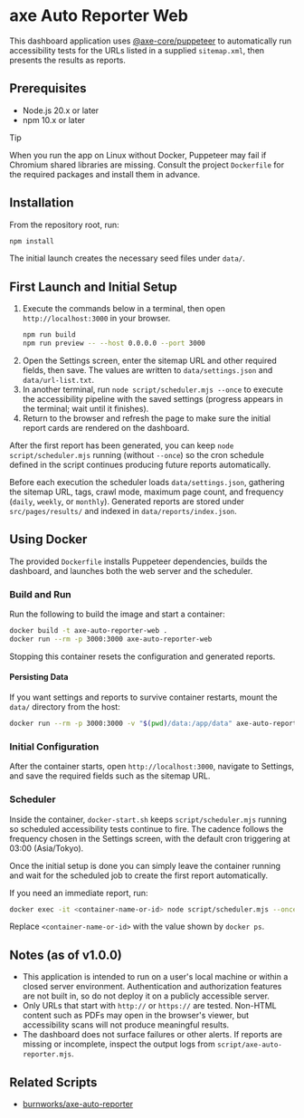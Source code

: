 # axe Auto Reporter Web

This dashboard application uses [@axe-core/puppeteer](https://github.com/dequelabs/axe-core-npm/blob/develop/packages/puppeteer/README.md) to automatically run accessibility tests for the URLs listed in a supplied `sitemap.xml`, then presents the results as reports.

## Prerequisites
- Node.js 20.x or later
- npm 10.x or later

> [!TIP]
> When you run the app on Linux without Docker, Puppeteer may fail if Chromium shared libraries are missing. Consult the project `Dockerfile` for the required packages and install them in advance.

## Installation
From the repository root, run:

```sh
npm install
```

The initial launch creates the necessary seed files under `data/`.

## First Launch and Initial Setup
1. Execute the commands below in a terminal, then open `http://localhost:3000` in your browser.  
    ```sh
    npm run build
    npm run preview -- --host 0.0.0.0 --port 3000
    ```
2. Open the Settings screen, enter the sitemap URL and other required fields, then save. The values are written to `data/settings.json` and `data/url-list.txt`.
3. In another terminal, run `node script/scheduler.mjs --once` to execute the accessibility pipeline with the saved settings (progress appears in the terminal; wait until it finishes).
4. Return to the browser and refresh the page to make sure the initial report cards are rendered on the dashboard.

After the first report has been generated, you can keep `node script/scheduler.mjs` running (without `--once`) so the cron schedule defined in the script continues producing future reports automatically.

Before each execution the scheduler loads `data/settings.json`, gathering the sitemap URL, tags, crawl mode, maximum page count, and frequency (`daily`, `weekly`, or `monthly`). Generated reports are stored under `src/pages/results/` and indexed in `data/reports/index.json`.

## Using Docker
The provided `Dockerfile` installs Puppeteer dependencies, builds the dashboard, and launches both the web server and the scheduler.

### Build and Run
Run the following to build the image and start a container:

```sh
docker build -t axe-auto-reporter-web .
docker run --rm -p 3000:3000 axe-auto-reporter-web
```

Stopping this container resets the configuration and generated reports.

#### Persisting Data
If you want settings and reports to survive container restarts, mount the `data/` directory from the host:

```sh
docker run --rm -p 3000:3000 -v "$(pwd)/data:/app/data" axe-auto-reporter-web
```

### Initial Configuration
After the container starts, open `http://localhost:3000`, navigate to Settings, and save the required fields such as the sitemap URL.

### Scheduler
Inside the container, `docker-start.sh` keeps `script/scheduler.mjs` running so scheduled accessibility tests continue to fire. The cadence follows the frequency chosen in the Settings screen, with the default cron triggering at 03:00 (Asia/Tokyo).

Once the initial setup is done you can simply leave the container running and wait for the scheduled job to create the first report automatically.

If you need an immediate report, run:

```sh
docker exec -it <container-name-or-id> node script/scheduler.mjs --once
```

Replace `<container-name-or-id>` with the value shown by `docker ps`.

## Notes (as of v1.0.0)

- This application is intended to run on a user's local machine or within a closed server environment. Authentication and authorization features are not built in, so do not deploy it on a publicly accessible server.
- Only URLs that start with `http://` or `https://` are tested. Non-HTML content such as PDFs may open in the browser's viewer, but accessibility scans will not produce meaningful results.
- The dashboard does not surface failures or other alerts. If reports are missing or incomplete, inspect the output logs from `script/axe-auto-reporter.mjs`.

## Related Scripts

- [burnworks/axe-auto-reporter](https://github.com/burnworks/axe-auto-reporter)
